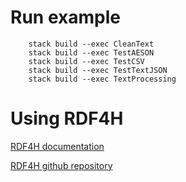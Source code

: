 # Run example

        stack build --exec CleanText
        stack build --exec TestAESON
        stack build --exec TestCSV
        stack build --exec TestTextJSON
        stack build --exec TextProcessing

# Using RDF4H

[RDF4H documentation](https://robstewart57.github.io/rdf4h/)

[RDF4H github repository](https://github.com/robstewart57/rdf4h)

